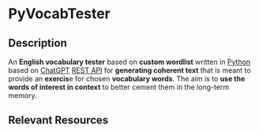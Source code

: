 # PyVocabTester

## Description

An **English vocabulary tester** based on **custom wordlist** written in [Python](https://en.wikipedia.org/wiki/Python_(programming_language)) based on [ChatGPT](https://openai.com/blog/chatgpt) [REST API](https://en.wikipedia.org/wiki/Representational_state_transfer) for **generating coherent text** that is meant to provide an **exercis**e for chosen **vocabulary words**. The aim is to **use the words of interest in context** to better cement them in the long-term memory.

## Relevant Resources
